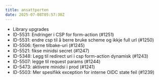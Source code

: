 ```yaml
---
title: ansattporten
date: 2025-07-08T05:57:30Z
---
```

- Library upgrades
- ID-5531: Endringer i CSP for form-action (#1251)
- ID-5531: endre csp til å berre bruke scheme og ikkje full url (#1250)
- ID-5506: fjerne tilbake-uri (#1245)
- ID-5521: fikse minidsi secret (#1247)
- ID-5348: Legg til redirect uri i csp form-action dynamisk (#1243)
- ID-5507: legge til request params (#1244)
- ID-5473: aktivere minidsi i prod (#1241)
- ID-5503: Mer spesifikk exception for interne OIDC state feil (#1239)

